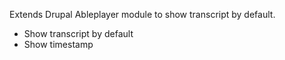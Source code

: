 Extends Drupal Ableplayer module to show transcript by default. 
* Show transcript by default
* Show timestamp

